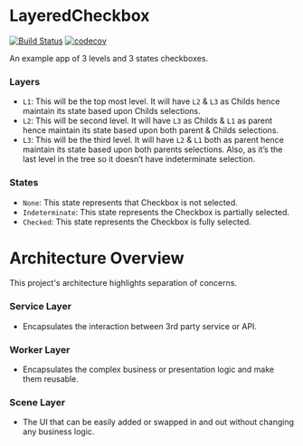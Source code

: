 # LayeredCheckbox
[![Build Status](https://travis-ci.com/justinetabin/layered-checkbox-ios.svg?branch=master)](https://travis-ci.com/justinetabin/layered-checkbox-ios)
[![codecov](https://codecov.io/gh/justinetabin/layered-checkbox-ios/branch/master/graph/badge.svg)](https://codecov.io/gh/justinetabin/layered-checkbox-ios)

An example app of 3 levels and 3 states checkboxes.

### Layers
- `L1`: This will be the top most level. It will have `L2` & `L3` as Childs hence maintain its state based upon Childs selections. 
- `L2`: This will be second level. It will have `L3` as Childs & `L1` as parent hence maintain its state based upon both parent & Childs selections. 
- `L3`: This will be the third level. It will have `L2` & `L1` both as parent hence maintain its state based upon both parents selections. Also, as it’s the last level in the tree so it doesn’t have indeterminate selection. 

### States
- `None`: This state represents that Checkbox is not selected.
- `Indeterminate`: This state represents the Checkbox is partially selected. 
- `Checked`: This state represents the Checkbox is fully selected. 

# Architecture Overview
This project's architecture highlights separation of concerns.

### Service Layer
- Encapsulates the interaction between 3rd party service or API.

### Worker Layer
- Encapsulates the complex business or presentation logic and make them reusable.

### Scene Layer
- The UI that can be easily added or swapped in and out without changing any business logic.
